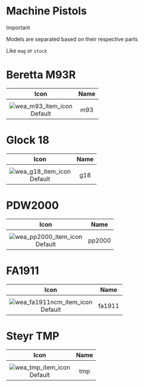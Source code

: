 # Machine Pistols

> [!IMPORTANT]
> Models are separated based on their respective parts
>
> Like `mag` or `stock`

# Beretta M93R

| Icon | Name |
| :--: | :--: | 
| | | | | 
![wea_m93_item_icon](https://github.com/user-attachments/assets/4453ce2e-7788-41ef-973f-6c1a221be03e)<br> Default | m93 | 


# Glock 18

| Icon | Name |
| :--: | :--: | 
| | | | | 
![wea_g18_item_icon](https://github.com/user-attachments/assets/5407ecc2-8552-4123-ac5f-b620646598ef)<br> Default | g18 | 


# PDW2000

| Icon | Name |
| :--: | :--: | 
| | | | | 
![wea_pp2000_item_icon](https://github.com/user-attachments/assets/847b9ee0-d8e8-4fc0-a521-da5ca99dd9d8)<br> Default | pp2000 | 


# FA1911

| Icon | Name |
| :--: | :--: | 
| | | | | 
![wea_fa1911ncm_item_icon](https://github.com/user-attachments/assets/f169b55b-9c09-4ae4-822d-317e70995a8a)<br> Default | fa1911 | 


# Steyr TMP

| Icon | Name |
| :--: | :--: | 
| | | | | 
![wea_tmp_item_icon](https://github.com/user-attachments/assets/55de85d1-40cb-49fd-b6d0-5fafbfa06f12)<br> Default | tmp | 
